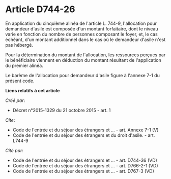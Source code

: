 # Article D744-26

En application du cinquième alinéa de l'article L. 744-9, l'allocation pour demandeur d'asile est composée d'un montant
forfaitaire, dont le niveau varie en fonction du nombre de personnes composant le foyer, et, le cas échéant, d'un montant
additionnel dans le cas où le demandeur d'asile n'est pas hébergé. 

Pour la détermination du montant de l'allocation, les ressources perçues par le bénéficiaire viennent en déduction du montant
résultant de l'application du premier alinéa. 

Le barème de l'allocation pour demandeur d'asile figure à l'annexe 7-1 du présent code.

**Liens relatifs à cet article**

_Créé par_:

  - Décret n°2015-1329 du 21 octobre 2015 - art. 1

_Cite_:

  - Code de l'entrée et du séjour des étrangers et ... - art. Annexe 7-1 (V)
  - Code de l'entrée et du séjour des étrangers et du droit d'asile. - art. L744-9

_Cité par_:

  - Code de l'entrée et du séjour des étrangers et ... - art. D744-36 (VD)
  - Code de l'entrée et du séjour des étrangers et ... - art. D766-2-1 (VD)
  - Code de l'entrée et du séjour des étrangers et ... - art. D767-3 (VD)
